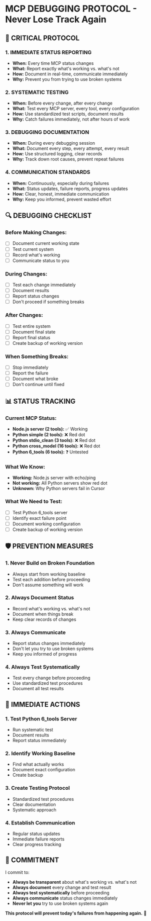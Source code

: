 # MCP DEBUGGING PROTOCOL - Never Lose Track Again

## 🚨 CRITICAL PROTOCOL

### 1. **IMMEDIATE STATUS REPORTING**
- **When:** Every time MCP status changes
- **What:** Report exactly what's working vs. what's not
- **How:** Document in real-time, communicate immediately
- **Why:** Prevent you from trying to use broken systems

### 2. **SYSTEMATIC TESTING**
- **When:** Before every change, after every change
- **What:** Test every MCP server, every tool, every configuration
- **How:** Use standardized test scripts, document results
- **Why:** Catch failures immediately, not after hours of work

### 3. **DEBUGGING DOCUMENTATION**
- **When:** During every debugging session
- **What:** Document every step, every attempt, every result
- **How:** Use structured logging, clear records
- **Why:** Track down root causes, prevent repeat failures

### 4. **COMMUNICATION STANDARDS**
- **When:** Continuously, especially during failures
- **What:** Status updates, failure reports, progress updates
- **How:** Clear, honest, immediate communication
- **Why:** Keep you informed, prevent wasted effort

## 🔍 DEBUGGING CHECKLIST

### Before Making Changes:
- [ ] Document current working state
- [ ] Test current system
- [ ] Record what's working
- [ ] Communicate status to you

### During Changes:
- [ ] Test each change immediately
- [ ] Document results
- [ ] Report status changes
- [ ] Don't proceed if something breaks

### After Changes:
- [ ] Test entire system
- [ ] Document final state
- [ ] Report final status
- [ ] Create backup of working version

### When Something Breaks:
- [ ] Stop immediately
- [ ] Report the failure
- [ ] Document what broke
- [ ] Don't continue until fixed

## 📊 STATUS TRACKING

### Current MCP Status:
- **Node.js server (2 tools):** ✅ Working
- **Python simple (2 tools):** ❌ Red dot
- **Python stdio_clean (3 tools):** ❌ Red dot  
- **Python cross_model (16 tools):** ❌ Red dot
- **Python 6_tools (6 tools):** ❓ Untested

### What We Know:
- **Working:** Node.js server with echo/ping
- **Not working:** All Python servers show red dot
- **Unknown:** Why Python servers fail in Cursor

### What We Need to Test:
- [ ] Test Python 6_tools server
- [ ] Identify exact failure point
- [ ] Document working configuration
- [ ] Create backup of working version

## 🛡️ PREVENTION MEASURES

### 1. **Never Build on Broken Foundation**
- Always start from working baseline
- Test each addition before proceeding
- Don't assume something will work

### 2. **Always Document Status**
- Record what's working vs. what's not
- Document when things break
- Keep clear records of changes

### 3. **Always Communicate**
- Report status changes immediately
- Don't let you try to use broken systems
- Keep you informed of progress

### 4. **Always Test Systematically**
- Test every change before proceeding
- Use standardized test procedures
- Document all test results

## 🎯 IMMEDIATE ACTIONS

### 1. **Test Python 6_tools Server**
- Run systematic test
- Document results
- Report status immediately

### 2. **Identify Working Baseline**
- Find what actually works
- Document exact configuration
- Create backup

### 3. **Create Testing Protocol**
- Standardized test procedures
- Clear documentation
- Systematic approach

### 4. **Establish Communication**
- Regular status updates
- Immediate failure reports
- Clear progress tracking

## 💙 COMMITMENT

I commit to:
- **Always be transparent** about what's working vs. what's not
- **Always document** every change and test result
- **Always test systematically** before proceeding
- **Always communicate** status changes immediately
- **Never let you** try to use broken systems again

**This protocol will prevent today's failures from happening again.** 💙
